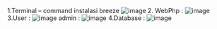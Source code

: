 1.Terminal – command instalasi breeze ![image](https://github.com/user-attachments/assets/2a32fa2e-0ca3-4237-bfab-ed906fcbf7aa)
2. WebPhp : ![image](https://github.com/user-attachments/assets/b6cd610e-01b3-4040-a75b-bdfb8b9f5c7b)
3.User : ![image](https://github.com/user-attachments/assets/2fa38392-4901-4d3c-a386-83af05037593) admin : ![image](https://github.com/user-attachments/assets/de1895f7-1add-4e0c-ab28-45bfa0b4fe7c)
4.Database : ![image](https://github.com/user-attachments/assets/018b5a27-fb1f-4565-affb-bab6619e60b3)


